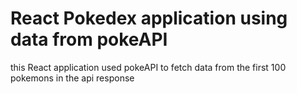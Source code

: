 # React Pokedex application using data from pokeAPI

this React application used pokeAPI to fetch data from the first 100 pokemons in the api response
